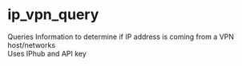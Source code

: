 # ip_vpn_query
Queries Information to determine if IP address is coming from a VPN host/networks
<br>Uses IPhub and API key
